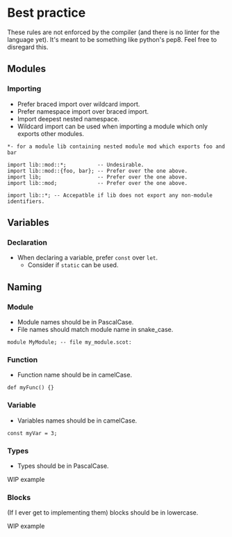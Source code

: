 # Best practice

These rules are not enforced by the compiler (and there is no linter for the
language yet). It's meant to be something like python's pep8. Feel free to
disregard this.

## Modules

### Importing

* Prefer braced import over wildcard import.
* Prefer namespace import over braced import.
* Import deepest nested namespace.
* Wildcard import can be used when importing a module which only exports other
  modules.

``` scot
*- for a module lib containing nested module mod which exports foo and bar

import lib::mod::*;          -- Undesirable.
import lib::mod::{foo, bar}; -- Prefer over the one above.
import lib;                  -- Prefer over the one above.
import lib::mod;             -- Prefer over the one above.

import lib::*; -- Accepatble if lib does not export any non-module identifiers.
```

## Variables

### Declaration

* When declaring a variable, prefer `const` over `let`.
  * Consider if `static` can be used.

## Naming

### Module

* Module names should be in PascalCase.
* File names should match module name in snake\_case.

``` scot
module MyModule; -- file my_module.scot:
```

### Function

* Function name should be in camelCase.

``` scot
def myFunc() {}
```

### Variable

* Variables names should be in camelCase.

``` scot
const myVar = 3;
```

### Types

* Types should be in PascalCase.

WIP example

### Blocks

(If I ever get to implementing them) blocks should be in lowercase.

WIP example

